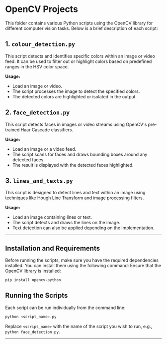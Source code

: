 # OpenCV Projects

This folder contains various Python scripts using the OpenCV library for different computer vision tasks. Below is a brief description of each script:

## 1. `colour_detection.py`
This script detects and identifies specific colors within an image or video feed. It can be used to filter out or highlight colors based on predefined ranges in the HSV color space.

**Usage:**
- Load an image or video.
- The script processes the image to detect the specified colors.
- The detected colors are highlighted or isolated in the output.

## 2. `face_detection.py`
This script detects faces in images or video streams using OpenCV's pre-trained Haar Cascade classifiers.

**Usage:**
- Load an image or a video feed.
- The script scans for faces and draws bounding boxes around any detected faces.
- The result is displayed with the detected faces highlighted.


## 3. `lines_and_texts.py`
This script is designed to detect lines and text within an image using techniques like Hough Line Transform and image processing filters.

**Usage:**
- Load an image containing lines or text.
- The script detects and draws the lines on the image.
- Text detection can also be applied depending on the implementation.

---

## Installation and Requirements

Before running the scripts, make sure you have the required dependencies installed. You can install them using the following command:
Ensure that the OpenCV library is installed:

```bash
pip install opencv-python
```

## Running the Scripts

Each script can be run individually from the command line:

```bash
python <script_name>.py
```

Replace `<script_name>` with the name of the script you wish to run, e.g., `python face_detection.py`.

---

